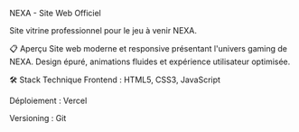 NEXA - Site Web Officiel

Site vitrine professionnel pour le jeu à venir NEXA.

📋 Aperçu
Site web moderne et responsive présentant l'univers gaming de NEXA. Design épuré, animations fluides et expérience utilisateur optimisée.

🛠 Stack Technique
Frontend : HTML5, CSS3, JavaScript

Déploiement : Vercel

Versioning : Git
